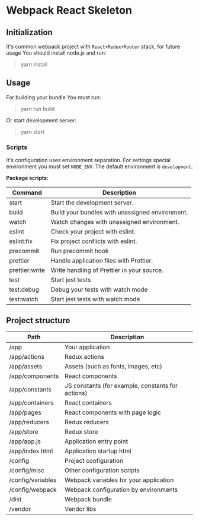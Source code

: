# Webpack React Skeleton

## Initialization

It's common webpack project with `React+Redux+Router` stack, for future usage You should install node.js and run:

> yarn install

## Usage

For building your bundle You must run:

> yarn run build

Or start development server:

> yarn start

### Scripts

It's configuration uses environment separation. For settings special environment you must set `NODE_ENV`. The default environment is `development`.

**Package scripts:**

| Command        | Description                                       |
|----------------|---------------------------------------------------|
| start          | Start the development server.                     |
| build          | Build your bundles with unassigned environment.   |
| watch          | Watch changes with unassigned environment.        |
| eslint         | Check your project with eslint.                   |
| eslint:fix     | Fix project conflicts with eslint.                |
| precommit      | Run precommit hook                                |
| prettier       | Handle application files with Prettier.           |
| prettier:write | Write handling of Prettier in your source.        |
| test           | Start jest tests                                  |
| test:debug     | Debug your tests with watch mode                  |
| test:watch     | Start jest tests with watch mode                  |

## Project structure

| Path              | Description                                       |
|-------------------|---------------------------------------------------|
| /app              | Your application                                  |
| /app/actions      | Redux actions                                     |
| /app/assets       | Assets (such as fonts, images, etc)               |
| /app/components   | React components                                  |
| /app/constants    | JS constants (for example, constants for actions) |
| /app/containers   | React containers                                  |
| /app/pages        | React components with page logic                  |
| /app/reducers     | Redux reducers                                    |
| /app/store        | Redux store                                       |
| /app/app.js       | Application entry point                           |
| /app/index.html   | Application startup html                          |
| /config           | Project configuration                             |
| /config/misc      | Other configuration scripts                       |
| /config/variables | Webpack variables for your application            |
| /config/webpack   | Webpack configuration by environments             |
| /dist             | Webpack bundle                                    |
| /vendor           | Vendor libs                                       |
